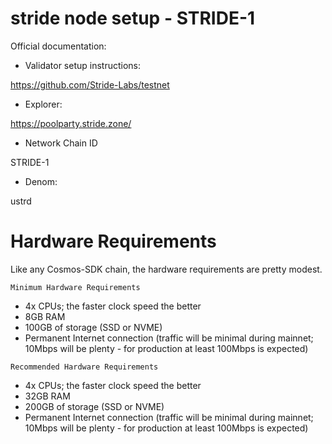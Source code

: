 # stride node setup - STRIDE-1
Official documentation:

- Validator setup instructions:

https://github.com/Stride-Labs/testnet

- Explorer:

https://poolparty.stride.zone/

- Network Chain ID

STRIDE-1

- Denom: 

ustrd

# Hardware Requirements

Like any Cosmos-SDK chain, the hardware requirements are pretty modest.

`Minimum Hardware Requirements`

- 4x CPUs; the faster clock speed the better
- 8GB RAM
- 100GB of storage (SSD or NVME)
- Permanent Internet connection (traffic will be minimal during mainnet; 10Mbps will be plenty - for production at least 100Mbps is expected)

`Recommended Hardware Requirements`

- 4x CPUs; the faster clock speed the better
- 32GB RAM
- 200GB of storage (SSD or NVME)
- Permanent Internet connection (traffic will be minimal during mainnet; 10Mbps will be plenty - for production at least 100Mbps is expected)
